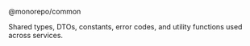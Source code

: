 @monorepo/common

Shared types, DTOs, constants, error codes, and utility functions used across services.
